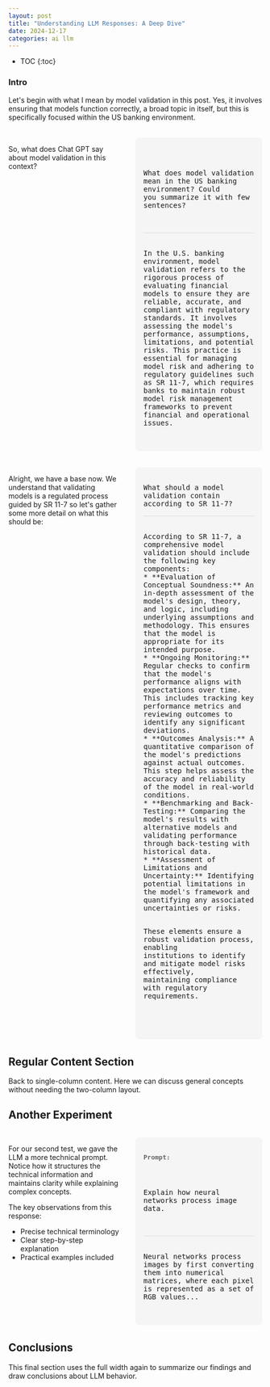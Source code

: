 ```yaml
---
layout: post
title: "Understanding LLM Responses: A Deep Dive"
date: 2024-12-17
categories: ai llm
---
```


<style>
.page-content .wrapper,
.wrapper {
    max-width: 1400px !important;  /* or any width you prefer */
    margin: 0 auto;
}

/* If using a GitHub Pages theme, might also need */
.inner {
    max-width: 1400px !important;
}
/* Two-column layout styles */
.container {
    display: flex;
    gap: 2rem;
    margin: 2rem 0;
}

.text-column {
    flex: 1;
}

.prompt-column {
    flex: 1;
    background: #f5f5f5;
    padding: 1rem;
    border-radius: 8px;
}

.prompt {
    font-family: monospace;
    margin-bottom: 1rem;
    white-space: pre-wrap;
}

/* Responsive layout */
@media (max-width: 768px) {
    .container {
        flex-direction: column;
    }
}

/* Optional: Style improvements for the prompts */
.prompt-label {
    color: #666;
    font-size: 0.9em;
    font-weight: bold;
    margin-bottom: 0.5rem;
}

.response {
    border-top: 1px solid #ddd;
    margin-top: 1rem;
    padding-top: 1rem;
}
</style>

* TOC
{:toc}

### Intro

Let's begin with what I mean by model validation in this post. Yes, it involves ensuring that models function correctly, a broad topic in itself, but this is specifically focused within the US banking environment.

<div class="container">
<div class="text-column">

So, what does Chat GPT say about model validation in this context?

</div>

<div class="prompt-column">
<div class="prompt">

What does model validation mean in the US banking environment? Could you summarize it with few sentences?

<div class="response">
In the U.S. banking environment, model validation refers to the rigorous process of evaluating financial models to ensure they are reliable, accurate, and compliant with regulatory standards. It involves assessing the model's performance, assumptions, limitations, and potential risks. This practice is essential for managing model risk and adhering to regulatory guidelines such as SR 11-7, which requires banks to maintain robust model risk management frameworks to prevent financial and operational issues.
</div>
</div>
</div>
</div>

<div class="container">
<div class="text-column">

Alright, we have a base now. We understand that validating models is a regulated process guided by SR 11-7 so let's gather some more detail on what this should be:

</div>

<div class="prompt-column">
<div class="prompt">
What should a model validation contain according to SR 11-7?
<div class="response" markdown="1">
According to SR 11-7, a comprehensive model validation should include the following key components:
* **Evaluation of Conceptual Soundness:** An in-depth assessment of the model's design, theory, and logic, including underlying assumptions and methodology. This ensures that the model is appropriate for its intended purpose.
* **Ongoing Monitoring:** Regular checks to confirm that the model's performance aligns with expectations over time. This includes tracking key performance metrics and reviewing outcomes to identify any significant deviations.
* **Outcomes Analysis:** A quantitative comparison of the model's predictions against actual outcomes. This step helps assess the accuracy and reliability of the model in real-world conditions.
* **Benchmarking and Back-Testing:** Comparing the model's results with alternative models and validating performance through back-testing with historical data.
* **Assessment of Limitations and Uncertainty:** Identifying potential limitations in the model's framework and quantifying any associated uncertainties or risks.

These elements ensure a robust validation process, enabling institutions to identify and mitigate model risks effectively, maintaining compliance with regulatory requirements.
</div>
</div>
</div>
</div>

## Regular Content Section

Back to single-column content. Here we can discuss general concepts without needing the two-column layout.

## Another Experiment

<div class="container">
<div class="text-column">

For our second test, we gave the LLM a more technical prompt. Notice how it structures the technical information and maintains clarity while explaining complex concepts.

The key observations from this response:
- Precise technical terminology
- Clear step-by-step explanation
- Practical examples included

</div>
<div class="prompt-column">
<div class="prompt">
<div class="prompt-label">Prompt:</div>

Explain how neural networks process image data.

<div class="response">
Neural networks process images by first converting them into numerical matrices, where each pixel is represented as a set of RGB values...
</div>
</div>
</div>
</div>

## Conclusions

This final section uses the full width again to summarize our findings and draw conclusions about LLM behavior.